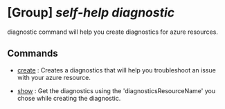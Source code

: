 # [Group] _self-help diagnostic_

diagnostic command will help you create diagnostics for azure resources.

## Commands

- [create](/Commands/self-help/diagnostic/_create.md)
  : Creates a diagnostics that will help you troubleshoot an issue with your azure resource.

- [show](/Commands/self-help/diagnostic/_show.md)
  : Get the diagnostics using the 'diagnosticsResourceName' you chose while creating the diagnostic.
